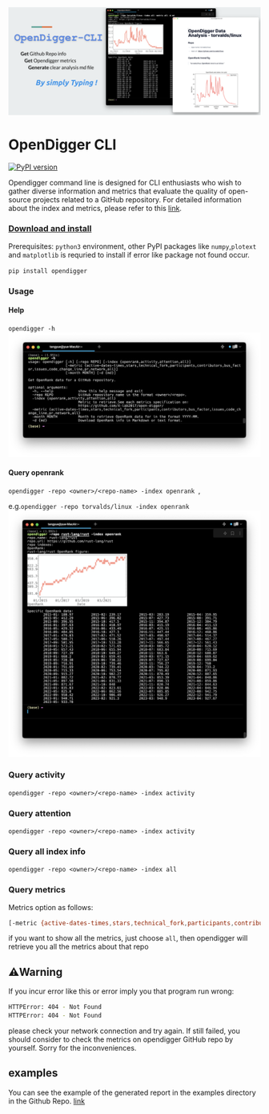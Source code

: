 ![image-20230605153711146](./README.assets/image-20230605153711146.png)

# OpenDigger CLI

[![PyPI version](https://badge.fury.io/py/opendigger.svg)](https://badge.fury.io/py/opendigger)

Opendigger command line is designed for CLI enthusiasts who wish to gather diverse information and metrics that evaluate the quality of open-source projects related to a GitHub repository. For detailed information about the index and metrics, please refer to this [link](https://github.com/X-lab2017/open-digger).



###  [Download and install](https://pypi.org/project/opendigger/)

Prerequisites: `python3` environment, other PyPI packages like `numpy`,`plotext` and `matplotlib` is requried to install if error like package not found occur.

`pip install opendigger`



### Usage

#### Help

`opendigger -h`![截屏2023-06-05 15.52.43](./README.assets/opendigger-h.png)

#### Query openrank

`opendigger -repo <owner>/<repo-name> -index openrank `, 

e.g.`opendigger -repo torvalds/linux -index openrank`<img src="./README.assets/截屏2023-06-05 15.50.00.png" alt="截屏2023-06-05 15.50.00" style="zoom:50%;" />

### Query activity

`opendigger -repo <owner>/<repo-name> -index activity`

### Query attention

`opendigger -repo <owner>/<repo-name> -index activity`

### Query all index info

`opendigger -repo <owner>/<repo-name> -index all`

### Query metrics

Metrics option as follows:

```bash
[-metric {active-dates-times,stars,technical_fork,participants,contributors,bus_factor,issues,code_change_line,pr,network,all}]
```

if you want to show all the metrics, just choose `all`, then opendigger will retrieve you all the metrics about that repo



## ⚠️Warning

If you incur error like this or error imply you that program run wrong:

```bash
HTTPError: 404 - Not Found
HTTPError: 404 - Not Found
```

please check your network connection and try again. If still failed, you should consider to check the metrics on opendigger GitHub repo by yourself. Sorry for the inconveniences. 

## examples

You can see the example of the generated report in the examples directory in the Github Repo. [link](https://github.com/TOMYUE/opendigger-cli/tree/main/examples)
